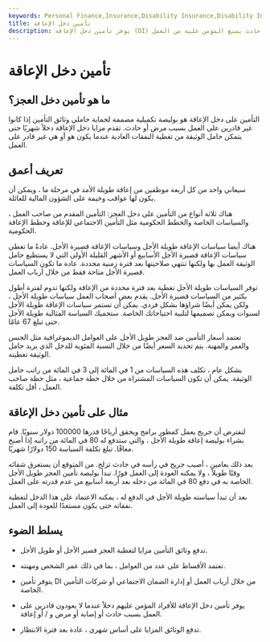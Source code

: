 ```yaml
---
keywords: Personal Finance,Insurance,Disability Insurance,Disability Income Insurance,Long Term Disability,Short Term Disability
title: تأمين دخل الإعاقة
description: يوفر تأمين دخل الإعاقة (DI) دخلاً تكميليًا في حالة مرض أو حادث يمنع المؤمن عليه من العمل.
---
```


# تأمين دخل الإعاقة
## ما هو تأمين دخل العجز؟

التأمين على دخل الإعاقة هو بوليصة تكميلية مصممة لحماية حاملي وثائق التأمين إذا كانوا غير قادرين على العمل بسبب مرض أو حادث. تقدم مزايا دخل الإعاقة دخلاً شهريًا حتى يتمكن حامل الوثيقة من تغطية النفقات العادية عندما يكون هو أو هي غير قادر على العمل.

## تعريف أعمق

سيعاني واحد من كل أربعة موظفين من إعاقة طويلة الأمد في مرحلة ما ، ويمكن أن يكون لها عواقب وخيمة على الشؤون المالية للعائلة.

هناك ثلاثة أنواع من التأمين على دخل العجز: التأمين المقدم من صاحب العمل ، والسياسات الخاصة والخطط الحكومية مثل التأمين الاجتماعي للإعاقة وخطط الإعاقة الحكومية.

هناك أيضا سياسات الإعاقة طويلة الأجل وسياسات الإعاقة قصيرة الأجل. عادةً ما تغطي سياسات الإعاقة قصيرة الأجل الأسابيع أو الأشهر القليلة الأولى التي لا يستطيع حامل الوثيقة العمل بها ولكنها تنتهي صلاحيتها بعد فترة زمنية محددة. عادة ما تكون السياسات قصيرة الأجل متاحة فقط من خلال أرباب العمل.

توفر السياسات طويلة الأجل تغطية بعد فترة محددة من الإعاقة ولكنها تدوم لفترة أطول بكثير من السياسات قصيرة الأجل. يقدم بعض أصحاب العمل سياسات طويلة الأجل ، ولكن يمكن أيضًا شراؤها بشكل فردي. يمكن أن تستمر سياسات الإعاقة طويلة الأجل لسنوات ويمكن تصميمها لتلبية احتياجاتك الخاصة. ستحميك السياسة المثالية طويلة الأجل حتى تبلغ 67 عامًا.

تعتمد أسعار التأمين ضد العجز طويل الأجل على العوامل الديموغرافية مثل الجنس والعمر والمهنة. يتم تحديد السعر أيضًا من خلال النسبة المئوية للدخل الذي يريد حامل الوثيقة تغطيته.

بشكل عام ، تكلف هذه السياسات من 1 في المائة إلى 3 في المائة من راتب حامل الوثيقة. يمكن أن تكون السياسات المشتراة من خلال خطة جماعية ، مثل خطة صاحب العمل ، أقل تكلفة.

## مثال على تأمين دخل الإعاقة

لنفترض أن جريج يعمل كمطور برامج ويحقق أرباحًا قدرها 100000 دولار سنويًا. قام بشراء بوليصة إعاقة طويلة الأجل ، والتي ستدفع له 80 في المائة من راتبه إذا أصبح معاقًا. تبلغ تكلفة السياسة 150 دولارًا شهريًا.

بعد ذلك بعامين ، أصيب جريج في رأسه في حادث تزلج. من المتوقع أن يستغرق شفائه وقتًا طويلاً ، ولا يمكنه العودة إلى العمل فورًا. تبدأ بوليصة تأمين العجز طويل الأجل الخاصة به في دفع 80 في المائة من دخله بعد أربعة أسابيع من عدم قدرته على العمل.

بعد أن تبدأ سياسته طويلة الأجل في الدفع له ، يمكنه الاعتماد على هذا الدخل لتغطية نفقاته حتى يكون مستعدًا للعودة إلى العمل.







## يسلط الضوء

- تدفع وثائق التأمين مزايا لتغطية العجز قصير الأجل أو طويل الأجل.

- تعتمد الأقساط على عدد من العوامل ، بما في ذلك عمر الشخص ومهنته.

- يتوفر تأمين DI من خلال أرباب العمل أو إدارة الضمان الاجتماعي أو شركات التأمين الخاصة.

- يوفر تأمين دخل الإعاقة للأفراد المؤمن عليهم دخلاً عندما لا يعودون قادرين على العمل بسبب حادث أو إصابة أو مرض و / أو إعاقة.

- تدفع الوثائق المزايا على أساس شهري ، عادة بعد فترة الانتظار.


